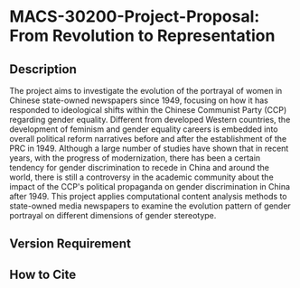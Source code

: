 # MACS-30200-Project-Proposal: From Revolution to Representation
## Description
The project aims to investigate the evolution of the portrayal of women in Chinese state-owned newspapers since 1949, focusing on how it has responded to ideological shifts within the Chinese Communist Party (CCP) regarding gender equality. Different from developed Western countries, the development of feminism and gender equality careers is embedded into overall political reform narratives before and after the establishment of the PRC in 1949. Although a large number of studies have shown that in recent years, with the progress of modernization, there has been a certain tendency for gender discrimination to recede in China and around the world, there is still a controversy in the academic community about the impact of the CCP's political propaganda on gender discrimination in China after 1949. This project applies computational content analysis methods to state-owned media newspapers to examine the evolution pattern of gender portrayal on different dimensions of gender stereotype.
## Version Requirement
## How to Cite
